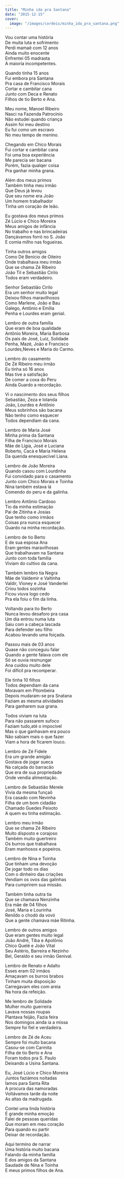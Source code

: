 ```yaml
---
title: "Minha ida pra Santana"
date: "2015-12-15"
cover:
  image: "/images/cordeis/minha_ida_pra_santana.png"
---
```


Vou contar uma história  
De muita luta e sofrimento  
Perdi mamaẽ com 12 anos  
Ainda muito enocente  
Enfrentei 05 madrasta  
A maioria incompetentes.  

Quando tinha 15 anos  
Fui embora pra Santana  
Pra casa de Francisco Morais  
Cortar e cambitar cana  
Junto com Deca e Renato  
Filhos de tio Berto e Ana.  

Meu nome, Manoel Ribeiro  
Nasci na Fazenda Patrocínio  
Não estudei quando criança  
Assim foi meu destino  
Eu fui como um escravo  
No meu tempo de menino.  

Chegando em Chico Morais  
Fui cortar e cambitar cana  
Foi uma boa experiência  
Me parecia ser bacana  
Porém, fazia qualqer coisa  
Pra ganhar minha grana.  

<!-- pagebreak -->

Além dos meus primos  
Também tinha meu irmão  
Que Deus já levou  
Que seu nome era João  
Um homem trabalhador  
Tinha um coração de leão.  

Eu gostava dos meus primos  
Zé Lúcio e Chico Moreira  
Meus amigos de infância  
No trabalho e nas brincadeiras  
Dançávamos forró no S. João  
E comia milho nas fogueiras.  

Tinha outros amigos  
Como Dé Benício de Oiteiro  
Onde trabalhava meu irmão  
Que se chama Zé Ribeiro  
João Til e Sebastião Cirilo  
Todos eram verdadeiro.  

Senhor Sebastião Cirilo  
Era um senhor muito legal  
Deixou filhos maravilhosos  
Como Marlene, João e Bau  
Galego, Antônio e Emília  
Penha e Lourdes eram genial.  

<!-- pagebreak -->

Lembro de outra família  
Que eram de boa qualidade  
Antônio Moreira, Maria Barbosa  
Os pais de José, Luiz, Solidade  
Penha, Mazé, João e Francisco  
Lourdes,Neves e Maria do Carmo.  

Lembro do casamento  
De  Zé Ribeiro meu irmão  
Eu tinha só 16 anos  
Mas tive a satisfação  
De comer a coxa do Peru  
Ainda Guardo a recordação.  

Vi o nascimento dos seus filhos  
Sebastião, Zeza e Iolanda  
João, Lourdes e Antônio  
Meus sobrinhos são bacana  
Não tenho como esquecer  
Todos dependiam da cana.  

Lembro de Maria José  
Minha prima da Santana  
Filha de Francisco Morais  
Mãe de Lígia, José e Luciana  
Roberto, Cacá e Maria Helena  
Da querida enesquecível Liana.  

<!-- pagebreak -->

Lembro de João Moreira  
Quando casou com Lourdinha  
Fui convidado para o casamento  
Junto com Chico Morais e Toinha  
Nina também estava lá  
Comendo do peru e da galinha.  

Lembro Antônio Cardoso  
Tio da minha estimação  
Pai de Zitinha e Josias  
Que tenho como irmãos  
Coisas pra nunca esquecer  
Guardo  na minha recordação.  

Lembro de tio Berto  
E de sua esposa Ana  
Eram gentes maravilhosas  
Que trabalhavam na Santana  
Junto com toda família  
Viviam do cultivo da cana.  

Também lembro tia Negra  
Mãe de Valdemir e Valtinha  
Valdir, Vioney e José Vanderlei  
Criou todos sozinha  
Ficou viuva logo cedo  
Pra ela foiu o fim da linha.  

<!-- pagebreak -->

Voltando para tio Berto  
Nunca levou desaforo pra casa  
Um dia entrou numa luta  
Saiu com a cabeça lascada  
Para defender seu filho  
Acabou levando uma foiçada.  

Passou mais de 03 anos  
Quase não conceguiu falar  
Quando a gente falava com ele  
Só se ouvia resmungar  
Ana cuidou muito dele  
Foi difícil pra recomperar.  

Ele tinha 10 filhos  
Todos dependiam da cana  
Moravam em Pitombeira  
Depois mudaram-se pra Snatana  
Faziam as mesma atividades  
Para ganharem sua grana.  

Todos viviam na luta  
Para não passarem sufoco  
Faziam tudo,até o impocível  
Mas o que ganhavam era pouco  
Não sabiam mais o que fazer  
Viam a hora de ficarem louco.  

<!-- pagebreak -->

Lembro de Zé Fidele  
Era um grande amigão  
Gostava de jogar sueca  
Na calçada do barracão  
Que era de sua propriedade  
Onde vendia alimentação.  

Lembro de Sebastião Merele  
Vivia da mesma funçaõ  
Era casado com Nevinha  
Filha de um bom cidadão  
Chamado Guedes Peixoto  
A quem eu tinha estimação.  

Lembro meu irmão  
Que se chama Zé Ribeiro  
Muito disposto e corajoso  
Também muito guertreiro  
Os burros que trabalhava  
Eram manhosos e popeiros.  

Lembro de Nina e Toinha  
Que tinham uma devoção  
De jogar todo os dias  
Com o dinheiro das criações  
Vendiam os ovos das galinhas  
Para cumprirem sua missão.  

<!-- pagebreak -->

Também tinha outra tia  
Que se chamava Nenzinha  
Era mãe de 04 filhos  
José, Maria e Lourinha  
Renildo o chodó da vovó  
Que a gente chamava máe Ritinha.  

Lembro de outros amigos  
Que eram gentes muito legal  
João André, Tiba e Apolônio  
Chico Quelé e João Vital  
Seu Astério, Barreira e Nezinho  
Bel, Geraldo e seu irmão Genival.  

Lembro de Renato e Adalto  
Esses eram 02 irmãos  
Amaçavam os burros brabos  
Tinham muita disposição  
Carregavam eles com areia  
Na hora da refeição.  

Me lembro de Solidade  
Mulher muito guerreira  
Lavava nossas roupas  
Plantava feijão, Fazia feira  
Nos domingos ainda ia a missa  
Sempre foi fiel e verdadeira.  

<!-- pagebreak -->

Lembro de Zé de Aceu  
Sempre foi muito bacana  
Casou-se com Carmita  
Filha de tio Berto e Ana  
Foram todos pra S. Paulo  
Deixando a Usina Santana.  

Eu, José Lúcio e Chico Moreira  
Juntos faziámos noitadas  
Íamos para Santa Rita  
A procura das namoradas  
Voltávamos tarde da noite  
As altas da madrugada.  

Contei uma linda história  
É grande minha emoção  
Falei de pessoas queridas  
Que moram em meu coração  
Para quando eu partir  
Deixar de recordação.  

Aqui termino de narrar  
Uma história muito bacana  
Falando da minha família  
E dos amigos da Santana  
Saudade de Nina e Toinha  
E meus primos filhos de Ana.

